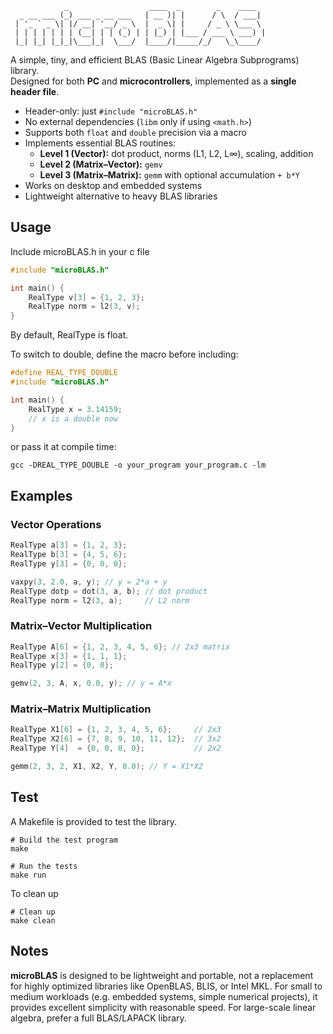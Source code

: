 ```
            _                  ____  _        _    ____  
  _ __ ___ (_) ___ _ __ ___   | __ )| |      / \  / ___| 
 | '_ ` _ \| |/ __| '__/ _ \  |  _ \| |     / _ \ \___ \ 
 | | | | | | | (__| | | (_) | | |_) | |___ / ___ \ ___) |
 |_| |_| |_|_|\___|_|  \___/  |____/|_____/_/   \_\____/ 
```

A simple, tiny, and efficient BLAS (Basic Linear Algebra Subprograms) library.  
Designed for both **PC** and **microcontrollers**, implemented as a **single header file**.

- Header-only: just `#include "microBLAS.h"`
- No external dependencies (`libm` only if using `<math.h>`)
- Supports both `float` and `double` precision via a macro
- Implements essential BLAS routines:
  - **Level 1 (Vector):** dot product, norms (L1, L2, L∞), scaling, addition
  - **Level 2 (Matrix–Vector):** `gemv`
  - **Level 3 (Matrix–Matrix):** `gemm` with optional accumulation `+ b*Y`
- Works on desktop and embedded systems
- Lightweight alternative to heavy BLAS libraries


## Usage

Include microBLAS.h in your c file


```c
#include "microBLAS.h"

int main() {
    RealType v[3] = {1, 2, 3};
    RealType norm = l2(3, v);
}
```

By default, RealType is float.

To switch to double, define the macro before including:

```c
#define REAL_TYPE_DOUBLE
#include "microBLAS.h"

int main() {
    RealType x = 3.14159;
    // x is a double now
}
```

or pass it at compile time:


```
gcc -DREAL_TYPE_DOUBLE -o your_program your_program.c -lm
```

## Examples

### Vector Operations
```c
RealType a[3] = {1, 2, 3};
RealType b[3] = {4, 5, 6};
RealType y[3] = {0, 0, 0};

vaxpy(3, 2.0, a, y); // y = 2*a + y
RealType dotp = dot(3, a, b); // dot product
RealType norm = l2(3, a);     // L2 norm
```

### Matrix–Vector Multiplication
```c
RealType A[6] = {1, 2, 3, 4, 5, 6}; // 2x3 matrix
RealType x[3] = {1, 1, 1};
RealType y[2] = {0, 0};

gemv(2, 3, A, x, 0.0, y); // y = A*x
```

### Matrix–Matrix Multiplication
```c
RealType X1[6] = {1, 2, 3, 4, 5, 6};     // 2x3
RealType X2[6] = {7, 8, 9, 10, 11, 12};  // 3x2
RealType Y[4]  = {0, 0, 0, 0};           // 2x2

gemm(2, 3, 2, X1, X2, Y, 0.0); // Y = X1*X2
```

## Test

A Makefile is provided to test the library.

```
# Build the test program
make

# Run the tests
make run
```
To clean up

```
# Clean up
make clean
```

## Notes

**microBLAS** is designed to be lightweight and portable, not a replacement for highly optimized libraries like OpenBLAS, BLIS, or Intel MKL.
For small to medium workloads (e.g. embedded systems, simple numerical projects), it provides excellent simplicity with reasonable speed.
For large-scale linear algebra, prefer a full BLAS/LAPACK library.